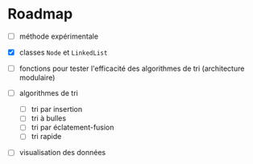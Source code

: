 
# Roadmap

 - [ ] méthode expérimentale
 - [x] classes `Node` et `LinkedList`
 - [ ] fonctions pour tester l'efficacité des algorithmes de tri (architecture modulaire)
 - [ ] algorithmes de tri
    - [ ] tri par insertion
    - [ ] tri à bulles
    - [ ] tri par éclatement-fusion
    - [ ] tri rapide
 - [ ] visualisation des données


